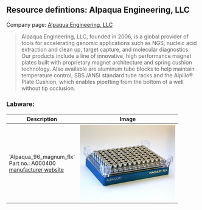 ## Resource defintions: Alpaqua Engineering, LLC

Company page: [Alpaqua Engineering, LLC](https://www.alpaqua.com/about-us/)

> Alpaqua Engineering, LLC, founded in 2006, is a global provider of tools for accelerating genomic applications such as NGS, nucleic acid extraction and clean up, target capture, and molecular diagnostics.
Our products include a line of innovative, high performance magnet plates built with proprietary magnet architecture and spring cushion technology.  Also available are aluminum tube blocks to help maintain temperature control, SBS /ANSI standard tube racks and the Alpillo® Plate Cushion, which enables pipetting from the bottom of a well without tip occlusion​.

### Labware:

| Description               | Image              |
|--------------------|--------------------|
| 'Alpaqua_96_magnum_flx'<br>Part no.: A000400<br>[manufacturer website](https://www.alpaqua.com/product/magnum-flx/) | <img src="ims/Alpaqua_96_magnum_flx.jpg" alt="Alpaqua_96_magnum_flx" width="250"/> | `Alpaqua_96_magnum_flx` |
